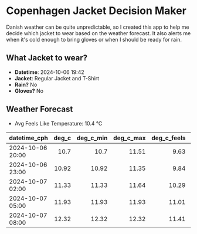 
# Copenhagen Jacket Decision Maker

Danish weather can be quite unpredictable, so I created this app to help me decide which jacket to wear based on the weather forecast. 
It also alerts me when it's cold enough to bring gloves or when I should be ready for rain.

## What Jacket to wear?

- **Datetime**: 2024-10-06 19:42
- **Jacket**: Regular Jacket and T-Shirt
- **Rain?** No
- **Gloves?** No

## Weather Forecast
- Avg Feels Like Temperature: 10.4 °C

| datetime_cph     |   deg_c |   deg_c_min |   deg_c_max |   deg_c_feels | weather   | wind   | rain   |
|:-----------------|--------:|------------:|------------:|--------------:|:----------|:-------|:-------|
| 2024-10-06 20:00 |   10.7  |       10.7  |       11.51 |          9.63 | Clouds    | Medium | None   |
| 2024-10-06 23:00 |   10.92 |       10.92 |       11.35 |          9.84 | Clouds    | Medium | None   |
| 2024-10-07 02:00 |   11.33 |       11.33 |       11.64 |         10.29 | Clouds    | Medium | None   |
| 2024-10-07 05:00 |   11.93 |       11.93 |       11.93 |         11.01 | Clouds    | Medium | None   |
| 2024-10-07 08:00 |   12.32 |       12.32 |       12.32 |         11.41 | Clouds    | High   | None   |
        